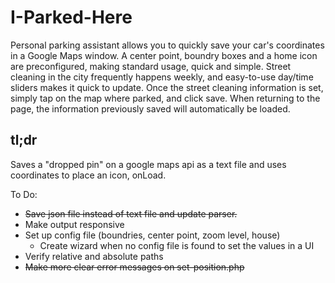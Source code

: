 # I-Parked-Here
Personal parking assistant allows you to quickly save your car's coordinates in a Google Maps window. A center point, boundry boxes and a home icon are preconfigured, making standard usage, quick and simple. Street cleaning in the city frequently happens weekly, and easy-to-use day/time sliders makes it quick to update. Once the street cleaning information is set, simply tap on the map where parked, and click save. When returning to the page, the information previously saved will automatically be loaded.

## tl;dr

Saves a "dropped pin" on a google maps api as a text file and uses coordinates to place an icon, onLoad.

To Do:
  - <strike>Save json file instead of text file and update parser.</strike>
  - Make output responsive
  - Set up config file (boundries, center point, zoom level, house)
     - Create wizard when no config file is found to set the values in a UI
  - Verify relative and absolute paths
  - <strike>Make more clear error messages on set-position.php</strike>
